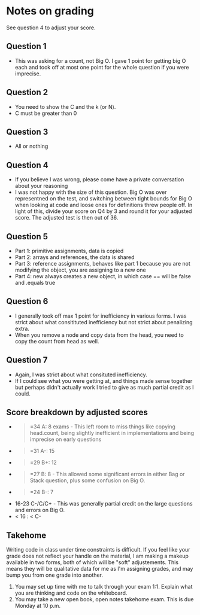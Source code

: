 # Notes on grading

See question 4 to adjust your score.

## Question 1
- This was asking for a count, not Big O. I gave 1 point for getting big O each and took off at most one point for the whole question if you were imprecise.

## Question 2
- You need to show the C and the k (or N).
- C must be greater than 0

## Question 3
- All or nothing

## Question 4
- If you believe I was wrong, please come have a private conversation about your reasoning
- I was not happy with the size of this question. Big O was over representned on the test, and switching between tight bounds for Big O when looking at code and loose ones for definitions threw people off. In light of this, divide your score on Q4 by 3 and round it for your adjusted score. The adjusted test is then out of 36.

## Question 5
- Part 1: primitive assignments, data is copied
- Part 2: arrays and references, the data is shared
- Part 3: reference assignments, behaves like part 1 because you are not modifying the object, you are assigning to a new one
- Part 4: new always creates a new object, in which case == will be false and .equals true

## Question 6
- I generally took off max 1 point for inefficiency in various forms. I was strict about what consitituted inefficiency but not strict about penalizing extra.
- When you remove a node and copy data from the head, you need to copy the count from head as well.

## Question 7
- Again, I was strict about what consituted inefficiency.
- If I could see what you were getting at, and things made sense together but perhaps didn't actually work I tried to give as much partial credit as I could.

## Score breakdown by adjusted scores

- >=34 A: 8 exams - This left room to miss things like copying head.count, being slightly inefficient in implementations and being imprecise on early questions
- >=31 A-: 15 
- >=29 B+: 12 
- >=27 B: 8  - This allowed some significant errors in either Bag or Stack question, plus some confusion on Big O.
- >=24 B-: 7
- 16-23 C-/C/C+ - This was generally partial credit on the large questions and errors on Big O.
- < 16 : < C-


## Takehome

Writing code in class under time constraints is difficult. If you feel like your grade does not reflect your handle on the material, I am making a makeup available in two forms, both of which will be "soft" adjustements. This means they will be qualitative data for me as I'm assigning grades, and may bump you from one grade into another.

1. You may set up time with me to talk through your exam 1:1. Explain what you are thinking and code on the whiteboard. 
2. You may take a new open book, open notes takehome exam. This is due Monday at 10 p.m.
